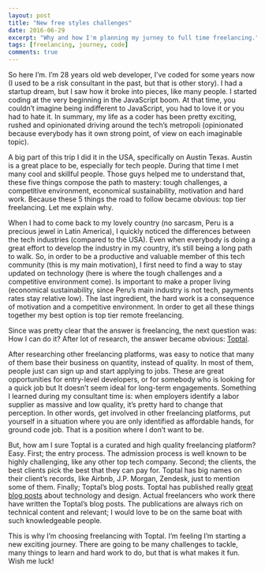 ```yaml
---
layout: post
title: "New free styles challenges"
date: 2016-06-29
excerpt: "Why and how I'm planning my jurney to full time freelancing."
tags: [freelancing, journey, code]
comments: true
---
```


So here I’m. I’m 28 years old web developer, I’ve coded for some years now (I used to be a risk consultant in the past, but that is other story). I had a startup dream, but  I saw how it broke into pieces, like many people. I started coding at the very beginning in the JavaScript boom. At that time, you couldn’t imagine being indifferent to JavaScript, you had to love it or you had to hate it. In summary, my life as a coder has been pretty exciting, rushed and opinionated driving around the tech’s metropoli (opinionated because everybody has it own strong point, of view on each imaginable topic).

A big part of this trip I did it in the USA, specifically on Austin Texas. Austin is a great place to be, especially for tech people. During that time I met many cool and skillful people. Those guys helped me to understand that, these five things compose the path to mastery: tough challenges, a competitive environment, economical sustainability, motivation and hard work. Because these 5 things the road to follow became obvious: top tier freelancing. Let me explain why.

When I had to come back to my lovely country (no sarcasm, Peru is a precious jewel in Latin America), I quickly noticed the differences between the tech industries (compared to the USA). Even when everybody is doing a great effort to develop the industry in my country, it’s still being a long path to walk. So, in order to be a productive and valuable member of this tech community (this is my main motivation), I first need to find a way to stay updated on technology (here is where the tough challenges and a competitive environment come). Is important to make a proper living (economical sustainability, since Peru’s main industry is not tech, payments rates stay relative low). The last ingredient, the hard work is a consequence of motivation and a competitive environment. In order to get all these things together my best option is top tier remote freelancing.

Since was pretty clear that the answer is freelancing, the next question was: How I can do it? After lot of research, the answer became obvious: [Toptal](https://www.toptal.com/web).

After researching other freelancing platforms, was easy to notice that many of them base their business on quantity, instead of quality. In most of them, people just can sign up and start applying to jobs. These are great opportunities for entry-level developers, or for somebody who is looking for a quick job but It doesn’t seem ideal for long-term engagements. Something I learned during my consultant time is: when employers identify a labor supplier as massive and low quality, it’s pretty hard to change that perception. In other words, get involved in other freelancing platforms, put yourself in a situation where you are only identified as affordable hands, for ground code job. That is a position where I don’t want to be.

But, how am I sure Toptal is a curated and high quality freelancing platform? Easy. First; the entry process. The admission process is well known to be highly challenging, like any other top tech company. Second; the clients, the best clients pick the best that they can pay for. Toptal has big names on their client’s records, like Airbnb, J.P. Morgan, Zendesk, just to mention some of them. Finally; Toptal’s blog posts. Toptal has published really [great blog posts](https://www.toptal.com/blog) about technology and design. Actual freelancers who work there have written the Toptal’s blog posts. The publications are always rich on technical content and relevant; I would love to be on the same boat with such knowledgeable people.

This is why I’m choosing freelancing with Toptal. I’m feeling I’m starting a new exciting journey. There are going to be many challenges to tackle, many things to learn and hard work to do, but that is what makes it fun. Wish me luck!